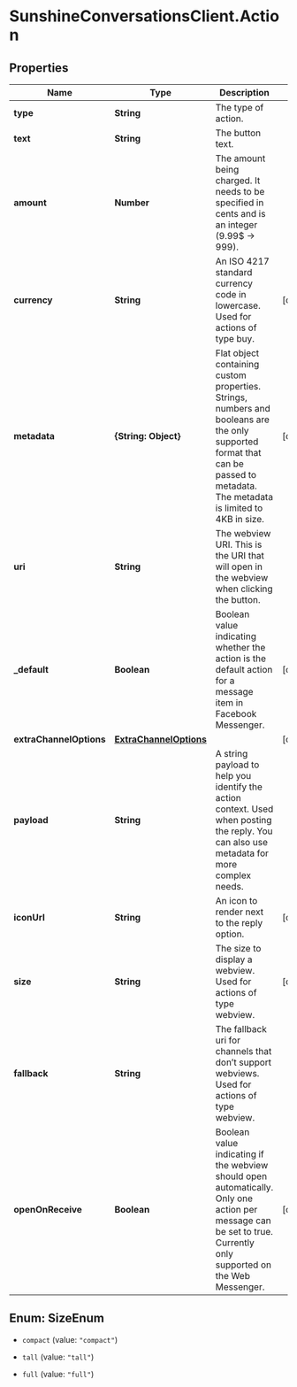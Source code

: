 # SunshineConversationsClient.Action

## Properties

Name | Type | Description | Notes
------------ | ------------- | ------------- | -------------
**type** | **String** | The type of action. | 
**text** | **String** | The button text. | 
**amount** | **Number** | The amount being charged. It needs to be specified in cents and is an integer (9.99$ -&gt; 999). | 
**currency** | **String** | An ISO 4217 standard currency code in lowercase. Used for actions of type buy. | [optional] 
**metadata** | **{String: Object}** | Flat object containing custom properties. Strings, numbers and booleans  are the only supported format that can be passed to metadata. The metadata is limited to 4KB in size.  | [optional] 
**uri** | **String** | The webview URI. This is the URI that will open in the webview when clicking the button. | 
**_default** | **Boolean** | Boolean value indicating whether the action is the default action for a message item in Facebook Messenger. | [optional] 
**extraChannelOptions** | [**ExtraChannelOptions**](ExtraChannelOptions.md) |  | [optional] 
**payload** | **String** | A string payload to help you identify the action context. Used when posting the reply. You can also use metadata for more complex needs. | 
**iconUrl** | **String** | An icon to render next to the reply option. | [optional] 
**size** | **String** | The size to display a webview. Used for actions of type webview. | [optional] 
**fallback** | **String** | The fallback uri for channels that don’t support webviews. Used for actions of type webview. | 
**openOnReceive** | **Boolean** | Boolean value indicating if the webview should open automatically. Only one action per message can be set to true. Currently only supported on the Web Messenger. | [optional] 



## Enum: SizeEnum


* `compact` (value: `"compact"`)

* `tall` (value: `"tall"`)

* `full` (value: `"full"`)




